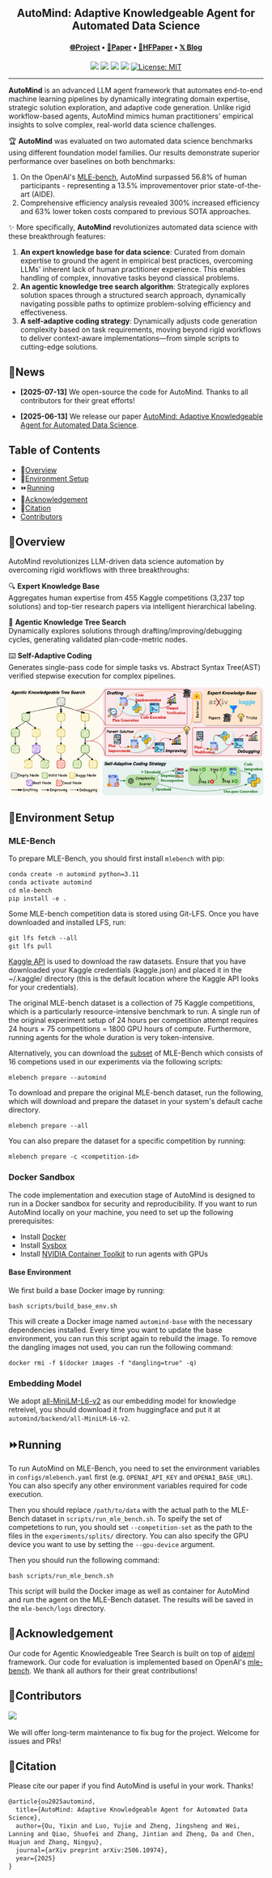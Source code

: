 <div align="center">
<h2 align="center">AutoMind: Adaptive Knowledgeable Agent for Automated Data Science</p>

<h4 align="center">
  <a href="https://innovatingAI.github.io/" target="_blank">🌐Project</a> •
  <a href="https://arxiv.org/abs/2506.10974" target="_blank">📄Paper</a> •
  <a href="https://huggingface.co/papers/2506.10974" target="_blank">🤗HFPaper</a> •
  <a href="https://x.com/zxlzr/status/1933828029035532699" target="_blank">𝕏 Blog</a>
</h4>

![](https://img.shields.io/badge/python-3.10+-blue.svg)
![](https://img.shields.io/badge/version-v0.0.1-green)
![](https://img.shields.io/github/last-commit/zjunlp/DynamicKnowledgeCircuits?color=green) 
![](https://img.shields.io/badge/PRs-Welcome-red)
[![License: MIT](https://img.shields.io/badge/License-MIT-yellow.svg)](https://opensource.org/licenses/MIT)

---

</div>

​**AutoMind**​ is an advanced LLM agent framework that automates end-to-end machine learning pipelines by dynamically integrating domain expertise, strategic solution exploration, and adaptive code generation. Unlike rigid workflow-based agents, AutoMind mimics human practitioners' empirical insights to solve complex, real-world data science challenges.

​🏆 **AutoMind**​ was evaluated on two automated data science benchmarks using different foundation model families. Our results demonstrate superior performance over baselines on both benchmarks: 
1. On the OpenAI's [MLE-bench](https://arxiv.org/pdf/2410.07095), AutoMind surpassed ​56.8%​​ of human participants - representing a ​13.5% improvement​ over prior state-of-the-art (AIDE).
2. Comprehensive efficiency analysis revealed ​300% increased efficiency and ​63% lower token costs​ compared to previous SOTA approaches.

✨ More specifically, **AutoMind** revolutionizes automated data science with these breakthrough features:  
1. **An expert knowledge base for data science**: Curated from domain expertise to ground the agent in empirical best practices, overcoming LLMs' inherent lack of human practitioner experience. This enables handling of complex, innovative tasks beyond classical problems.  
2. **An agentic knowledge tree search algorithm**: Strategically explores solution spaces through a structured search approach, dynamically navigating possible paths to optimize problem-solving efficiency and effectiveness.  
3. **A self-adaptive coding strategy**: Dynamically adjusts code generation complexity based on task requirements, moving beyond rigid workflows to deliver context-aware implementations—from simple scripts to cutting-edge solutions.  

## 🔔News

- <strong>[2025-07-13]</strong> We open-source the code for AutoMind. Thanks to all contributors for their great efforts!

- <strong>[2025-06-13]</strong> We release our paper [AutoMind: Adaptive Knowledgeable Agent for Automated Data Science](https://arxiv.org/abs/2506.10974).

## Table of Contents

- 🌟<a href="#overview">Overview</a>
- 🔧<a href="#environment-setup">Environment Setup</a>
- ⏩<a href="#running">Running</a>
- 🌻<a href="#acknowledgement">Acknowledgement</a>
- 🚩<a href="#citation">Citation</a>
- <a href="#contributors">Contributors</a>


## 🌟Overview

AutoMind revolutionizes LLM-driven data science automation by overcoming rigid workflows with three breakthroughs:  

🔍 **Expert Knowledge Base**  
Aggregates human expertise from 455 Kaggle competitions (3,237 top solutions) and top-tier research papers via intelligent hierarchical labeling.  

🌳 **Agentic Knowledge Tree Search**  
Dynamically explores solutions through drafting/improving/debugging cycles, generating validated plan-code-metric nodes.  

⌨️ **Self-Adaptive Coding**  
Generates single-pass code for simple tasks vs. Abstract Syntax Tree(AST) verified stepwise execution for complex pipelines.  

![framework](assets/framework.png)

## 🔧Environment Setup

### MLE-Bench

To prepare MLE-Bench, you should first install `mlebench` with pip:

```
conda create -n automind python=3.11
conda activate automind
cd mle-bench
pip install -e .
```

Some MLE-bench competition data is stored using Git-LFS. Once you have downloaded and installed LFS, run:

```
git lfs fetch --all
git lfs pull
```

[Kaggle API]((https://github.com/Kaggle/kaggle-api)) is used to download the raw datasets. Ensure that you have downloaded your Kaggle credentials (kaggle.json) and placed it in the ~/.kaggle/ directory (this is the default location where the Kaggle API looks for your credentials).

The original MLE-bench dataset is a collection of 75 Kaggle competitions, which is a particularly resource-intensive benchmark to run. A single run of the original experiment setup of 24 hours per competition attempt requires 24 hours × 75 competitions = 1800 GPU hours of compute. Furthermore, running agents for the whole duration is very token-intensive.

Alternatively, you can download the [subset](mle-bench/experiments/splits/automind.txt) of MLE-Bench which consists of 16 competions used in our experiments via the following scripts:

```
mlebench prepare --automind 
```

To download and prepare the original MLE-bench dataset, run the following, which will download and prepare the dataset in your system's default cache directory.

```
mlebench prepare --all
```

You can also prepare the dataset for a specific competition by
running:

```
mlebench prepare -c <competition-id>
```

### Docker Sandbox

The code implementation and execution stage of AutoMind is designed to run in a Docker sandbox for security and reproducibility. If you want to run AutoMind locally on your machine, you need to set up the following prerequisites: 
- Install [Docker](https://docs.docker.com/engine/install/)
- Install [Sysbox](https://github.com/nestybox/sysbox)
- Install [NVIDIA Container Toolkit](https://docs.nvidia.com/datacenter/cloud-native/container-toolkit/install-guide.html) to run agents with GPUs

#### Base Environment

We first build a base Docker image by running:

```
bash scripts/build_base_env.sh
```

This will create a Docker image named `automind-base` with the necessary dependencies installed. Every time you want to update the base environment, you can run this script again to rebuild the image. To remove the dangling images not used, you can run the following command:

```
docker rmi -f $(docker images -f "dangling=true" -q)
```

### Embedding Model

We adopt [all-MiniLM-L6-v2](https://huggingface.co/sentence-transformers/all-MiniLM-L6-v2) as our embedding model for knowledge retreivel, you should download it from huggingface and put it at `automind/backend/all-MiniLM-L6-v2`.

## ⏩Running

To run AutoMind on MLE-Bench, you need to set the environment variables in `configs/mlebench.yaml` first (e.g. `OPENAI_API_KEY` and `OPENAI_BASE_URL`). You can also specify any other environment variables required for code execution.

Then you should replace `/path/to/data` with the actual path to the MLE-Bench dataset in `scripts/run_mle_bench.sh`. To speify the set of competetions to run, you should set `--competition-set` as the path to the files in the `experiments/splits/` directory.
You can also specify the GPU device you want to use by setting the `--gpu-device` argument.

Then you should run the following command:

```
bash scripts/run_mle_bench.sh
```

This script will build the Docker image as well as container for AutoMind and run the agent on the MLE-Bench dataset. The results will be saved in the `mle-bench/logs` directory.



## 🌻Acknowledgement

Our code for Agentic Knowledgeable Tree Search is built on top of [aideml](https://github.com/WecoAI/aideml/) framework. Our code for evaluation is implemented based on OpenAI's [mle-bench](https://github.com/openai/mle-bench). We thank all authors for their great contributions!

## 🎉Contributors

<a href="https://github.com/innovatingAI/AutoMind/graphs/contributors">
  <img src="https://contrib.rocks/image?repo=innovatingAI/AutoMind" /></a>

We will offer long-term maintenance to fix bug for the project. Welcome for issues and PRs!

## 🚩Citation

Please cite our paper if you find AutoMind is useful in your work. Thanks!

```
@article{ou2025automind,
  title={AutoMind: Adaptive Knowledgeable Agent for Automated Data Science},
  author={Ou, Yixin and Luo, Yujie and Zheng, Jingsheng and Wei, Lanning and Qiao, Shuofei and Zhang, Jintian and Zheng, Da and Chen, Huajun and Zhang, Ningyu},
  journal={arXiv preprint arXiv:2506.10974},
  year={2025}
}
```
